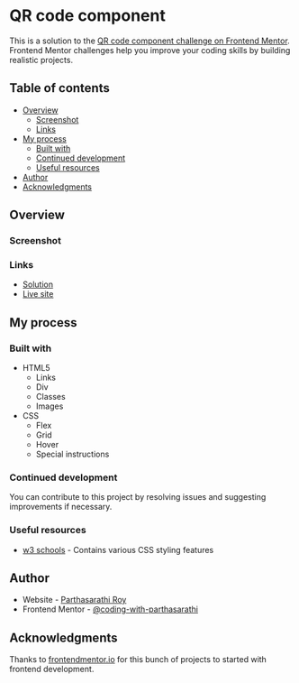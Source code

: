 # QR code component

This is a solution to the [QR code component challenge on Frontend Mentor](https://www.frontendmentor.io/challenges/qr-code-component-iux_sIO_H). Frontend Mentor challenges help you improve your coding skills by building realistic projects. 

## Table of contents

- [Overview](#overview)
  - [Screenshot](#screenshot)
  - [Links](#links)
- [My process](#my-process)
  - [Built with](#built-with)
  - [Continued development](#continued-development)
  - [Useful resources](#useful-resources)
- [Author](#author)
- [Acknowledgments](#acknowledgments)

## Overview

### Screenshot



### Links

- [Solution](https://your-solution-url.com)
- [Live site](https://your-live-site-url.com)

## My process

### Built with

- HTML5
  - Links
  - Div
  - Classes
  - Images
- CSS
  - Flex
  - Grid
  - Hover
  - Special instructions
 

### Continued development

You can contribute to this project by resolving issues and suggesting improvements if necessary.

### Useful resources

- [w3 schools](https://www.w3schools.com/css/) - Contains various CSS styling features


## Author

- Website - [Parthasarathi Roy](https://github.com/coding-with-parthasarathi)
- Frontend Mentor - [@coding-with-parthasarathi](https://www.frontendmentor.io/profile/coding-with-parthasarathi)

## Acknowledgments

Thanks to [frontendmentor.io](https://www.frontendmentor.io/home) for this bunch of projects to started with frontend development.
